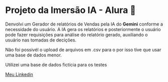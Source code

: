 # Projeto da Imersão IA - Alura 🤖

Denvolvi um Gerador de relatórios de Vendas pela IA do **Gemini** conforme a necessidade do usuário. A IA gera os relatórios e posteriormente o usuário pode fazer requisições para análise do relatório gerado, auxiliando o usuário nas tomadas de decições. 

Não foi possivél o upload de arquivos em .csv para o por isso tive que usar uma base de dados menor.

Utilizei uma base de dados fictícia para os testes

[Meu Linkedin](https://www.linkedin.com/in/daniel-frogel-9b266029a/)
